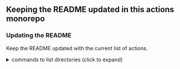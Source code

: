 ## Keeping the README updated in this actions monorepo


### Updating the README

Keep the README updated with the current list of actions.

<details><summary>commands to list directories (click to expand)</summary>

#### Get the categories from the root directory
```bash
# use the '-I' option to exclude the non-category directories
tree . -d -L 1 -I '.git|.github|archive|assets|docs|examples|test' --noreport
```

#### Get the actions by category
```bash
# use the '-I' option to exclude the non-category directories
tree . -d -L 2 -I '.git|.github|archive|assets|docs|examples|test' --noreport
```


#### Get the top two levels of directories from the root directory of the repo
```bash
# two levels of directories, using find
find . -type d -maxdepth 2

# two levels of directories, using tree
tree . -d -L 2

# two levels of directories, using tree, without the report
tree . -d -L 2 --noreport
```

#### Get the directories by category with `find`
```bash
# store the categories into an array to use in a for loop
categories=(builders chatops composite git github instruqt releases utilities vars)

# get the action names by category, using find
for item in ${categories[@]}; do find $item -type d -maxdepth 1; done

# not fancy way, using cut, to get the action names below their category
for item in ${categories[@]}; do find $item -type d -maxdepth 1 | cut -d'/' -f2-; done

# similar to above, but with sed
for item in ${categories[@]}; do find $item -type d -maxdepth 1 | sed 's,^[^/]*/,,'; done
```

#### Get the directories by category with `tree`
```bash
# store the categories into an array to use in a for loop
categories=(builders chatops composite git github instruqt releases utilities vars)

# get the action names by category, using tree
for item in ${categories[@]}; do tree $item -d -L 1; done
```

#### Filter out the non-category directories with `tree`
```bash
# use the '-I' option to exclude the non-category directories
tree . -d -L 2 -I '.git|.github|archive|assets|docs|examples|test' --noreport
```

</details>

